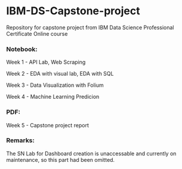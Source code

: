 # IBM-DS-Capstone-project
Repository for capstone project from IBM Data Science Professional Certificate Online course

### Notebook:
Week 1 - API Lab, Web Scraping

Week 2 - EDA with visual lab, EDA with SQL

Week 3 - Data Visualization with Folium

Week 4 - Machine Learning Predicion

### PDF:
Week 5 - Capstone project report

### Remarks: 
The SN Lab for Dashboard creation is unaccessable and currently on maintenance, so this part had been omitted.
